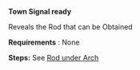 **Town Signal ready**

Reveals the Rod that can be Obtained

**Requirements** : None

**Steps:** See [Rod under Arch](#_m1unnln4nq4t)
